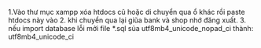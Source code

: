 ﻿1.Vào thư mục xampp xóa htdocs cũ hoặc di chuyển qua ổ khác rồi paste htdocs này vào
2. khi chuyển qua lại giũa bank và shop nhớ đăng xuất.
3. nếu import database lỗi mởi file *.sql sủa utf8mb4_unicode_nopad_ci thành: utf8mb4_unicode_ci